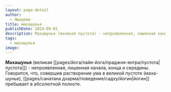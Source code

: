 ```yaml
---
layout: page-detail
author:
  - Яшодеви
title: махашунья
publishDate: 2024-09-01
description: Махашунья (великая пустота) - непроявленная, лишенная начала, конца и середины. Говорится, что, совершив растворение ума в великой пустоте (маха-шунье), йогин пребывает в абсолютной полноте.
tags:
  - махашунья
image:
---
```

**Махашунья** (великая [[pages/йога/лайя-йога/праджня-янтра/пустота|пустота]]) - непроявленная, лишенная начала, конца и середины. Говорится, что, совершив растворение ума в великой пустоте (маха-шунье), [[pages/санатана дхарма/поведение/садху/йогин|йогин]] пребывает в абсолютной полноте.

